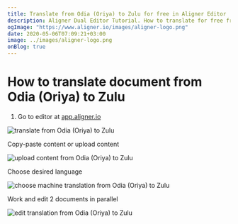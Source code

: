 ```yaml
---
title: Translate from Odia (Oriya) to Zulu for free in Aligner Editor
description: Aligner Dual Editor Tutorial. How to translate for free from Odia (Oriya) to Zulu. Aligner is multilingual document management platform. 
ogImage: "https://www.aligner.io/images/aligner-logo.png"
date: 2020-05-06T07:09:21+03:00
image: ../images/aligner-logo.png
onBlog: true
---
```


# How to translate document from Odia (Oriya) to Zulu

1. Go to editor at [app.aligner.io](https://app.aligner.io "Aligner App web page")

![translate from Odia (Oriya) to Zulu](../aligner-blank-editor.png "translate from Odia (Oriya) to Zulu")

Copy-paste content or upload content

![upload content from Odia (Oriya) to Zulu](../aligner-uploaded-document.png "upload content from Odia (Oriya) to Zulu")

Choose desired language

![choose machine translation from Odia (Oriya) to Zulu](../aligner-language-dropdown.png "choose machine translation from Odia (Oriya) to Zulu")

Work and edit 2 documents in parallel

![edit translation from Odia (Oriya) to Zulu](../aligner-double-sitded-editor.png "edit translation from Odia (Oriya) to Zulu")

